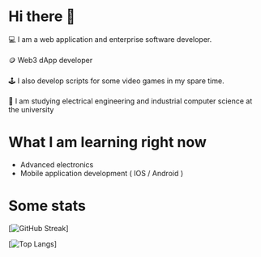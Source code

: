 # Hi there 👋
💻 I am a web application and enterprise software developer. 
<br>
<br>
🪙 Web3 dApp developer
<br>
<br>
🕹 I also develop scripts for some video games in my spare time.
<br>
<br>
💼 I am studying electrical engineering and industrial computer science at the university

# What I am learning right now
- Advanced electronics
- Mobile application development ( IOS / Android )

# Some stats

[![GitHub Streak](https://streak-stats.demolab.com?user=zubulmuk92&theme=github-dark)]

[![Top Langs](https://github-readme-stats.vercel.app/api/top-langs/?username=zubulmuk92&layout=compact&theme=vision-friendly-dark)]


